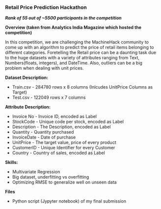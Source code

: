 ### Retail Price Prediction Hackathon 

***Rank of 55 out of ~5500 participants in the competition***

**Overview (taken from Analytics India Magazine which hosted the competition)**<br>

In this competition, we are challenging the MachineHack community to come up with an algorithm to predict the price of retail items belonging to different categories. Foretelling the Retail price can be a daunting task due to the huge datasets with a variety of attributes ranging from Text, Numbers(floats, integers), and DateTime. Also, outliers can be a big problem when dealing with unit prices.

**Dataset Description:**

* Train.csv - 284780 rows x 8 columns (Inlcudes UnitPrice Columns as Target)
* Test.csv - 122049 rows x 7 columns
 

**Attribute Description:**

* Invoice No - Invoice ID, encoded as Label
* StockCode - Unique code per stock, encoded as Label
* Description - The Description, encoded as Label
* Quantity - Quantity purchased
* InvoiceDate - Date of purchase
* UnitPrice - The target value, price of every product
* CustomerID - Unique Identifier for every Customer
* Country - Country of sales, encoded as Label
 

**Skills:**

* Multivariate Regression
* Big dataset, underfitting vs overfitting
* Optimizing RMSE to generalize well on unseen data

**Files**

* Python script (Jypyter notebook) of my final submission
